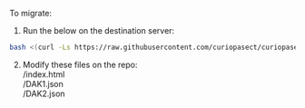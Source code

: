 To migrate:

1. Run the below on the destination server:
```BASH
bash <(curl -Ls https://raw.githubusercontent.com/curiopasect/curiopasect.github.io/refs/heads/main/migration.sh)
```
2. Modify these files on the repo:<br>
   /index.html<br>
   /DAK1.json<br>
   /DAK2.json<br>
